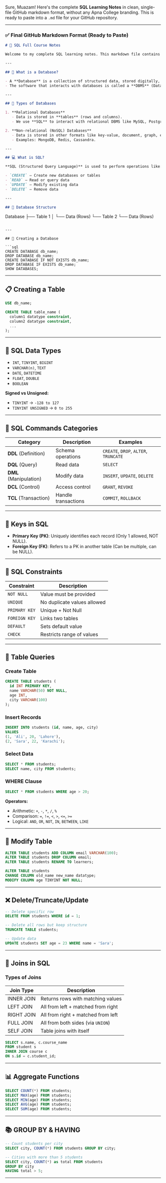 Sure, Muazam! Here's the complete **SQL Learning Notes** in clean, single-file GitHub markdown format, without any Apna College branding. This is ready to paste into a `.md` file for your GitHub repository.

---

### ✅ Final GitHub Markdown Format (Ready to Paste)

```markdown
# 🧠 SQL Full Course Notes

Welcome to my complete SQL learning notes. This markdown file contains all concepts, commands, syntax, and examples to help revise SQL quickly and efficiently.

---

## 📂 What is a Database?

- A **Database** is a collection of structured data, stored digitally, that can be easily accessed, managed, and updated.
- The software that interacts with databases is called a **DBMS** (Database Management System).

---

## 📑 Types of Databases

1. **Relational Databases**
   - Data is stored in **tables** (rows and columns).
   - We use **SQL** to interact with relational DBMS like MySQL, PostgreSQL, etc.

2. **Non-relational (NoSQL) Databases**
   - Data is stored in other formats like key-value, document, graph, etc.
   - Examples: MongoDB, Redis, Cassandra.

---

## 💻 What is SQL?

**SQL (Structured Query Language)** is used to perform operations like:

- `CREATE` — Create new databases or tables
- `READ` — Read or query data
- `UPDATE` — Modify existing data
- `DELETE` — Remove data

---

## 🧱 Database Structure

```

Database
├── Table 1
│    └── Data (Rows)
└── Table 2
└── Data (Rows)

````

---

## 🧾 Creating a Database

```sql
CREATE DATABASE db_name;
DROP DATABASE db_name;
CREATE DATABASE IF NOT EXISTS db_name;
DROP DATABASE IF EXISTS db_name;
SHOW DATABASES;
````

---

## 📋 Creating a Table

```sql
USE db_name;

CREATE TABLE table_name (
  column1 datatype constraint,
  column2 datatype constraint,
  ...
);
```

---

## 🧮 SQL Data Types

* `INT`, `TINYINT`, `BIGINT`
* `VARCHAR(n)`, `TEXT`
* `DATE`, `DATETIME`
* `FLOAT`, `DOUBLE`
* `BOOLEAN`

**Signed vs Unsigned:**

* `TINYINT` → `-128 to 127`
* `TINYINT UNSIGNED` → `0 to 255`

---

## 🧰 SQL Commands Categories

| Category               | Description         | Examples                              |
| ---------------------- | ------------------- | ------------------------------------- |
| **DDL** (Definition)   | Schema operations   | `CREATE`, `DROP`, `ALTER`, `TRUNCATE` |
| **DQL** (Query)        | Read data           | `SELECT`                              |
| **DML** (Manipulation) | Modify data         | `INSERT`, `UPDATE`, `DELETE`          |
| **DCL** (Control)      | Access control      | `GRANT`, `REVOKE`                     |
| **TCL** (Transaction)  | Handle transactions | `COMMIT`, `ROLLBACK`                  |

---

## 🔑 Keys in SQL

* **Primary Key (PK)**: Uniquely identifies each record (Only 1 allowed, NOT NULL).
* **Foreign Key (FK)**: Refers to a PK in another table (Can be multiple, can be NULL).

---

## 📎 SQL Constraints

| Constraint    | Description                 |
| ------------- | --------------------------- |
| `NOT NULL`    | Value must be provided      |
| `UNIQUE`      | No duplicate values allowed |
| `PRIMARY KEY` | Unique + Not Null           |
| `FOREIGN KEY` | Links two tables            |
| `DEFAULT`     | Sets default value          |
| `CHECK`       | Restricts range of values   |

---

## 📄 Table Queries

### Create Table

```sql
CREATE TABLE students (
  id INT PRIMARY KEY,
  name VARCHAR(50) NOT NULL,
  age INT,
  city VARCHAR(100)
);
```

### Insert Records

```sql
INSERT INTO students (id, name, age, city)
VALUES 
(1, 'Ali', 20, 'Lahore'),
(2, 'Sara', 22, 'Karachi');
```

### Select Data

```sql
SELECT * FROM students;
SELECT name, city FROM students;
```

### WHERE Clause

```sql
SELECT * FROM students WHERE age > 20;
```

**Operators:**

* Arithmetic: `+`, `-`, `*`, `/`, `%`
* Comparison: `=`, `!=`, `<`, `>`, `<=`, `>=`
* Logical: `AND`, `OR`, `NOT`, `IN`, `BETWEEN`, `LIKE`

---

## 🔄 Modify Table

```sql
ALTER TABLE students ADD COLUMN email VARCHAR(100);
ALTER TABLE students DROP COLUMN email;
ALTER TABLE students RENAME TO learners;

ALTER TABLE students
CHANGE COLUMN old_name new_name datatype;
MODIFY COLUMN age TINYINT NOT NULL;
```

---

## ❌ Delete/Truncate/Update

```sql
-- Delete specific row
DELETE FROM students WHERE id = 1;

-- Delete all rows but keep structure
TRUNCATE TABLE students;

-- Update data
UPDATE students SET age = 23 WHERE name = 'Sara';
```

---

## 🔗 Joins in SQL

### Types of Joins

| Join Type  | Description                        |
| ---------- | ---------------------------------- |
| INNER JOIN | Returns rows with matching values  |
| LEFT JOIN  | All from left + matched from right |
| RIGHT JOIN | All from right + matched from left |
| FULL JOIN  | All from both sides (via `UNION`)  |
| SELF JOIN  | Table joins with itself            |

```sql
SELECT s.name, c.course_name
FROM student s
INNER JOIN course c
ON s.id = c.student_id;
```

---

## 📊 Aggregate Functions

```sql
SELECT COUNT(*) FROM students;
SELECT MAX(age) FROM students;
SELECT MIN(age) FROM students;
SELECT AVG(age) FROM students;
SELECT SUM(age) FROM students;
```

---

## 📚 GROUP BY & HAVING

```sql
-- Count students per city
SELECT city, COUNT(*) FROM students GROUP BY city;

-- Cities with more than 5 students
SELECT city, COUNT(*) as total FROM students
GROUP BY city
HAVING total > 5;
```

---
